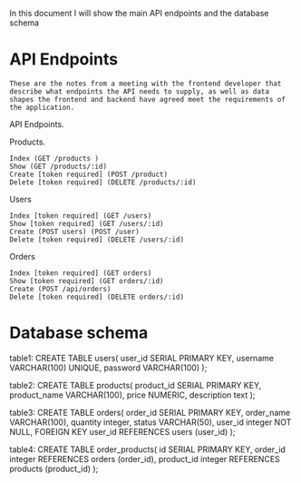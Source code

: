  In this document I will show the main API endpoints and the database schema

# API Endpoints

    These are the notes from a meeting with the frontend developer that describe what endpoints the API needs to supply, as well as data shapes the frontend and backend have agreed meet the requirements of the application.
  API Endpoints.
  
  Products.

    Index (GET /products )
    Show (GET /products/:id)
    Create [token required] (POST /product)
    Delete [token required] (DELETE /products/:id)

Users

    Index [token required] (GET /users)
    Show [token required] (GET /users/:id)
    Create (POST users) (POST /user)
    Delete [token required] (DELETE /users/:id)

Orders

    Index [token required] (GET orders)
    Show [token required] (GET orders/:id)
    Create (POST /api/orders)
    Delete [token required] (DELETE orders/:id)

# Database schema 

table1:
    CREATE TABLE users(
    user_id SERIAL PRIMARY KEY,
    username VARCHAR(100) UNIQUE,
    password VARCHAR(100)
);

table2:
    CREATE TABLE products(
    product_id SERIAL PRIMARY KEY,
    product_name VARCHAR(100),
    price NUMERIC,
    description text
);

table3:
    CREATE TABLE orders(
    order_id SERIAL PRIMARY KEY,
    order_name VARCHAR(100),
    quantity integer,
    status VARCHAR(50),
    user_id integer NOT NULL,
    FOREIGN KEY user_id REFERENCES users (user_id)
);

table4:
    CREATE TABLE order_products(
    id SERIAL PRIMARY KEY,
    order_id integer REFERENCES orders (order_id),
    product_id integer REFERENCES products (product_id)
);
